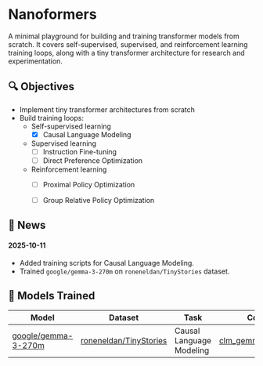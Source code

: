 # Nanoformers

A minimal playground for building and training transformer models from scratch.
It covers self-supervised, supervised, and reinforcement learning training loops, along with a tiny transformer architecture for research and experimentation.

## 🔍 Objectives

* Implement tiny transformer architectures from scratch
* Build training loops:
    * Self-supervised learning 
        * [x] Causal Language Modeling
    * Supervised learning
        * [ ] Instruction Fine-tuning
        * [ ] Direct Preference Optimization
    * Reinforcement learning
        * [ ] Proximal Policy Optimization
        * [ ] Group Relative Policy Optimization


## 📰 News

#### 2025-10-11
- Added training scripts for Causal Language Modeling. 
- Trained `google/gemma-3-270m` on `roneneldan/TinyStories` dataset.

## 🚀 Models Trained 

| Model | Dataset | Task | Configuration | Logs |
|-------|---------|------|---------------|------|
| [google/gemma-3-270m](https://huggingface.co/google/gemma-3-270m) | [roneneldan/TinyStories](https://huggingface.co/datasets/roneneldan/TinyStories) | Causal Language Modeling | [clm_gemma_tiny_stories.yaml](configs/clm_gemma_tiny_stories.yaml) | [wandb](https://wandb.ai/ritvik19/nanoformers/runs/1vy7mhf1?nw=nwuserritvik19) |